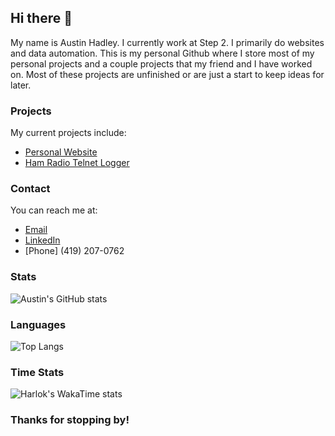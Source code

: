 ## Hi there 👋

My name is Austin Hadley. I currently work at Step 2. I primarily do websites and data automation. This is my personal Github where I store most of my personal projects and a couple projects that my friend and I have worked on. Most of these projects are unfinished or are just a start to keep ideas for later.

### Projects
My current projects include:
- [Personal Website](https://austinh.us)
- [Ham Radio Telnet Logger](https://github.com/ahadley1124/telnet-logger)

### Contact
You can reach me at:
- [Email](mailto:ahadley1124@gmail.com)
- [LinkedIn](https://www.linkedin.com/in/austin-hadley/)
- [Phone] (419) 207-0762

### Stats
![Austin's GitHub stats](https://github-readme-stats.vercel.app/api?username=ahadley1124&show_icons=true&theme=radical)

### Languages
![Top Langs](https://github-readme-stats.vercel.app/api/top-langs/?username=ahadley1124&layout=compact&theme=radical)

### Time Stats
![Harlok's WakaTime stats](https://github-readme-stats.vercel.app/api/wakatime?username=AustinHadley&bg_color=151515)


### Thanks for stopping by!